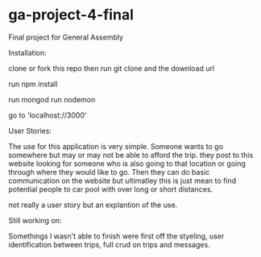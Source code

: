 # ga-project-4-final
Final project for General Assembly


Installation:

clone or fork this repo then run git clone and the download url

run npm install

run mongod
run nodemon

go to 'localhost://3000'

User Stories:

  The use for this application is very simple.  Someone wants to go somewhere but may or may not be able to afford the trip. 
  they post to this website looking for someone who is also going to that location or going through where they would like to go. Then they can do basic communication on the website but ultimatley this is just mean to find potential people to car pool with over long or short distances.

  not really a user story but an explantion of the use.






Still working on:

  Somethings I wasn't able to finish were first off the styeling, user identification between trips, full crud on trips and messages.  
 